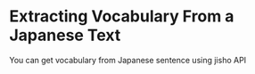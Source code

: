 # Extracting Vocabulary From a Japanese Text
You can get vocabulary from Japanese sentence using jisho API 
